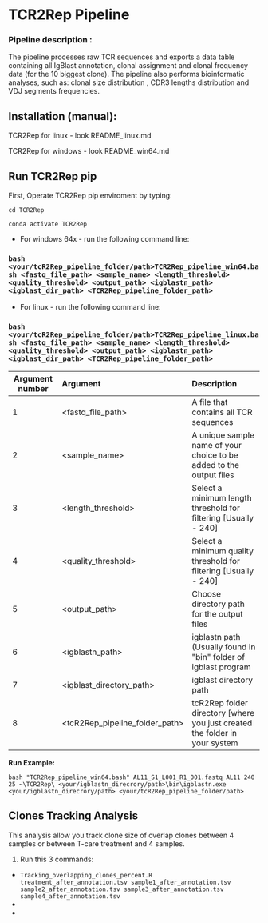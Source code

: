# TCR2Rep Pipeline 

### Pipeline description :  
The pipeline processes raw TCR sequences and exports a data table containing all IgBlast annotation, clonal assignment and clonal frequency data (for the 10 biggest clone).
The pipeline also performs bioinformatic analyses, such as: clonal size distribution ,  CDR3 lengths distribution and VDJ segments frequencies.

## Installation (manual): 

TCR2Rep for linux - look README_linux.md

TCR2Rep for windows - look README_win64.md

## **Run TCR2Rep pip** 

First, Operate TCR2Rep pip enviroment by typing:

```cd TCR2Rep```

```conda activate TCR2Rep```

- For windows 64x  - run the following command line:
### ```bash <your/tcR2Rep_pipeline_folder/path>TCR2Rep_pipeline_win64.bash <fastq_file_path> <sample_name> <length_threshold> <quality_threshold> <output_path> <igblastn_path> <igblast_dir_path> <TCR2Rep_pipeline_folder_path> ```

- For linux - run the following command line:
### ```bash <your/tcR2Rep_pipeline_folder/path>TCR2Rep_pipeline_linux.bash <fastq_file_path> <sample_name> <length_threshold> <quality_threshold> <output_path> <igblastn_path> <igblast_dir_path> <TCR2Rep_pipeline_folder_path> ```

|Argument number|Argument|Description|
|--|:----|:------|
|1 |<fastq_file_path>|A file that contains all TCR sequences|
|2 |<sample_name>|A unique sample name of your choice to be added to the output files|
|3 |<length_threshold>|Select a minimum length threshold for filtering [Usually - 240]|
|4 |<quality_threshold>|Select a minimum quality threshold for filtering [Usually - 240]|
|5 |<output_path>|Choose directory path for the output files|
|6 |<igblastn_path>|igblastn path (Usually found in "bin" folder of igblast program|
|7 |<igblast_directory_path>|igblast directory path|
|8 |<tcR2Rep_pipeline_folder_path>|tcR2Rep folder directory [where you just created the folder in your system|

**Run Example:**

```bash "TCR2Rep_pipeline_win64.bash" AL11_S1_L001_R1_001.fastq AL11 240 25 ~\TCR2Rep\ <your/igblastn_direcrory/path>\bin\igblastn.exe <your/igblastn_direcrory/path> <your/tcR2Rep_pipeline_folder/path>```

## **Clones Tracking Analysis**
This analysis allow you track clone size of overlap clones between 4 samples or between T-care treatment and 4 samples.
1. Run this 3 commands:
* ```Tracking_overlapping_clones_percent.R treatment_after_annotation.tsv sample1_after_annotation.tsv sample2_after_annotation.tsv sample3_after_annotation.tsv sample4_after_annotation.tsv ```
*
*


